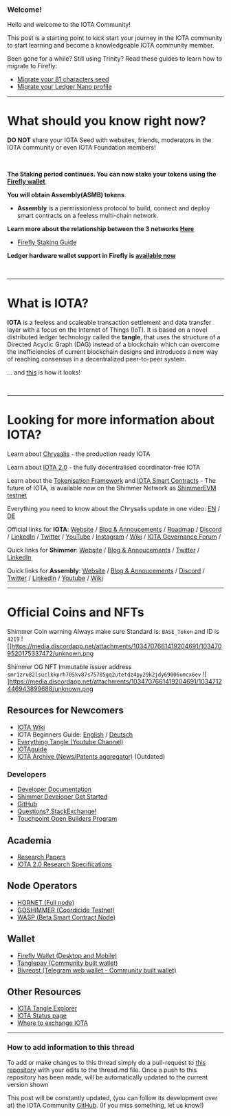 ### Welcome!

Hello and welcome to the IOTA Community!

This post is a starting point to kick start your journey in the IOTA community to start learning and become a knowledgeable IOTA community member.


Been gone for a while? Still using Trinity? Read these guides to learn how to migrate to Firefly:
* [Migrate your 81 characters seed](https://blog.iota.org/firefly-token-migration/)
* [Migrate your Ledger Nano profile](https://blog.iota.org/firefly-token-migration-guide-for-ledger-users/)

---
# What should you know right now?


**DO NOT** share your IOTA Seed with websites, friends, moderators in the IOTA community or even IOTA Foundation members!

&nbsp;

**The Staking period continues. You can now stake your tokens using the [Firefly wallet](https://firefly.iota.org)**.

**You will obtain Assembly(ASMB) tokens**.

* **Assembly** is a permissionless protocol to build, connect and deploy smart contracts on a feeless multi-chain network.

**Learn more about the relationship between the 3 networks [Here](https://blog.iota.org/iota-shimmer-assembly/)**

* [Firefly Staking Guide](https://blog.iota.org/iota-staking-start/)

**Ledger hardware wallet support in Firefly is [available now](https://blog.iota.org/general-use-guide-for-ledger-nano-with-firefly/)**

&nbsp;

---
# What is IOTA?

**IOTA** is a feeless and scaleable transaction settlement and data transfer layer with a focus on the Internet of Things (IoT). It is based on a novel distributed ledger technology called the **tangle**, that uses the structure of a Directed Acyclic Graph (DAG) instead of a blockchain which can overcome the inefficiencies of current blockchain designs and introduces a new way of reaching consensus in a decentralized peer-to-peer system.

... and [this](https://explorer.iota.org/mainnet/visualizer/) is how it looks!

&nbsp;

---
# Looking for more information about IOTA?

Learn about [Chrysalis](https://chrysalis.iota.org) - the production ready IOTA

Learn about [IOTA 2.0](https://v2.iota.org) - the fully decentralised coordinator-free IOTA

Learn about the [Tokenisation Framework](https://blog.iota.org/iota-tokenization-framework-specifications/) and [IOTA Smart Contracts](https://blog.iota.org/iota-smart-contracts-beta-release/) - The future of IOTA, is available now on the Shimmer Network as [ShimmerEVM testnet](https://blog.shimmer.network/shimmerevm-testnet-launch/)

Everything you need to know about the Chrysalis update in one video: [EN](https://www.youtube.com/watch?v=AXXHbrzN5HQ) / [DE](https://www.youtube.com/watch?v=IHmu-vSIL4s)

Official links for **IOTA**: [Website](https://www.iota.org) / [Blog & Annoucements](https://blog.iota.org) / [Roadmap](https://roadmap.iota.org) / [Discord](https://discord.iota.org) / [LinkedIn](https://www.linkedin.com/company/iotafoundation/) / [Twitter](https://twitter.com/iota) / [YouTube](https://youtube.com/c/IOTAFoundation) /
[Instagram](https://www.instagram.com/iotafoundation/) / [Wiki](https://wiki.iota.org/) / [IOTA Governance Forum](https://govern.iota.org/) / 

Quick links for **Shimmer**: [Website](https://shimmer.network) / [Blog & Annoucements](https://blog.shimmer.network) / [Twitter](https://twitter.com/shimmernet) / [LinkedIn](https://www.linkedin.com/company/shimmernet/)

Quick links for **Assembly**: [Website](https://assembly.sc) / [Blog & Annoucements](https://blog.assembly.sc) / [Discord](https://discord.assembly.sc/) / [Twitter](https://twitter.com/assembly_net) / [LinkedIn](https://www.linkedin.com/company/assembly-net) / [Youtube](https://www.youtube.com/channel/UCr_BWKsiXkeOGfcSogh_fIQ) / [Wiki](https://wiki.assembly.sc/)

---
# Official Coins and NFTs
Shimmer Coin warning Always make sure Standard is: `BASE_Token` and ID is `4219` ![]https://media.discordapp.net/attachments/1034707661419204691/1034709520175337472/unknown.png

Shimmer OG NFT Immutable issuer address `smr1zru82lsuclkkprh705kv87s75785gq2utetdz4py29k2jdy69006umcx6ev`
![  ]https://media.discordapp.net/attachments/1034707661419204691/1034712446943899688/unknown.png

## Resources for Newcomers
* [IOTA Wiki](https://wiki.iota.org)
* IOTA Beginners Guide: [English](https://iota-beginners-guide.com) / [Deutsch](https://iota-einsteiger-guide.de/)
* [Everything Tangle (Youtube Channel)](https://www.youtube.com/c/everythingtangle)
* [IOTAguide](https://iotaguide.notion.site/Welcome-to-IOTAguide-b928ad5611e04168a92ff43b1e1379d9)
* [IOTA Archive (News/Patents aggregator)](https://iotaarchive.com) (Outdated)

### Developers
* [Developer Documentation](https://wiki.iota.org/develop/welcome/)
* [Shimmer Developer Get Started](https://shimmer.network/developer)
* [GitHub](https://github.com/iotaledger)
* [Questions? StackExchange!](https://iota.stackexchange.com)
* [Touchpoint Open Builders Program](https://shimmer.network/touchpoint)

## Academia
* [Research Papers](https://www.iota.org/foundation/research-papers)
* [IOTA 2.0 Research Specifications](https://blog.iota.org/iota-2-0-research-specifications/)

## Node Operators
* [HORNET (Full node)](https://github.com/iotaledger/hornet)
* [GOSHIMMER (Coordicide Testnet)](https://github.com/iotaledger/goshimmer)
* [WASP (Beta Smart Contract Node)](https://github.com/iotaledger/wasp)

## Wallet
* [Firefly Wallet (Desktop and Mobile)](https://firefly.iota.org)
* [Tanglepay (Community built wallet)](https://tanglepay.com/)
* [Bivreost (Telegram web wallet - Community built wallet)](https://bivreost.com/)

## Other Resources
* [IOTA Tangle Explorer](https://explorer.iota.org)
* [IOTA Status page](https://status.iota.org)
* [Where to exchange IOTA](https://www.iota.org/get-started/buy-iota)

---
### How to add information to this thread
To add or make changes to this thread simply do a pull-request to [this repository](https://github.com/iota-community/X-Team_Reddit_Allinone) with your edits to the thread.md file.
Once a push to this repository has been made, will be automatically updated to the current version shown

This post will be constantly updated, (you can follow its development over at) the IOTA Community [GitHub](https://github.com/iota-community/X-Team_Reddit_Allinone). (If you miss something, let us know!)

